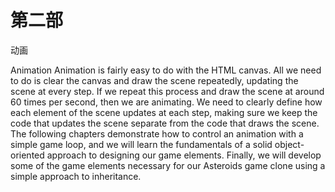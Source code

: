 # 第二部
动画

Animation Animation is fairly easy to do with the HTML canvas. All we need to do is clear the canvas and draw the scene repeatedly, updating the scene at every step. If we repeat this process and draw the scene at around 60 times per second, then we are animating. We need to clearly define how each element of the scene updates at each step, making sure we keep the code that updates the scene separate from the code that draws the scene. The following chapters demonstrate how to control an animation with a simple game loop, and we will learn the fundamentals of a solid object-oriented approach to designing our game elements. Finally, we will develop some of the game elements necessary for our Asteroids game clone using a simple approach to inheritance.